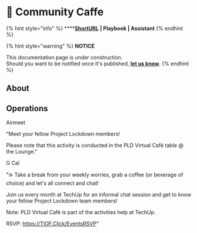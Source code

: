 # 🍹 Community Caffe

{% hint style="info" %}
****[**ShortURL**](https://tiof.click/TUCC) **| Playbook | Assistant**
{% endhint %}



{% hint style="warning" %}
**NOTICE**

This documentation page is under construction.\
Should you want to be notified once it's published, [**let us know**](https://tiof.click/TIOFTarianUpdatesService).
{% endhint %}

## About





## Operations

Airmeet

"Meet your fellow Project Lockdown members!

Please note that this activity is conducted in the PLD Virtual Café table @ the Lounge."



G Cal

"☕ Take a break from your weekly worries, grab a coffee (or beverage of choice) and let's all connect and chat!

Join us every month at TechUp for an informal chat session and get to know your fellow Project Lockdown team members!

Note: PLD Virtual Café is part of the activities help at TechUp.

RSVP: https://TIOF.Click/EventsRSVP"









